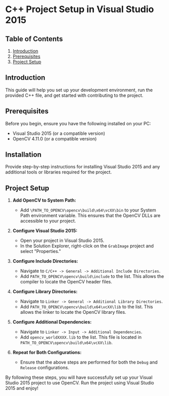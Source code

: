 # C++ Project Setup in Visual Studio 2015

## Table of Contents

1. [Introduction](#introduction)
2. [Prerequisites](#prerequisites)
3. [Project Setup](#project-setup)

## Introduction

This guide will help you set up your development environment, run the provided C++ file, and get started with contributing to the project.

## Prerequisites

Before you begin, ensure you have the following installed on your PC:

- Visual Studio 2015 (or a compatible version)
- OpenCV 4.11.0 (or a compatible version)

## Installation

Provide step-by-step instructions for installing Visual Studio 2015 and any additional tools or libraries required for the project.

## Project Setup

1. **Add OpenCV to System Path:**

   - Add `\PATH_TO_OPENCV\opencv\build\x64\vcXX\bin` to your System Path environment variable. This ensures that the OpenCV DLLs are accessible to your project.

2. **Configure Visual Studio 2015:**

   - Open your project in Visual Studio 2015.
   - In the Solution Explorer, right-click on the `GrabImage` project and select "Properties."

3. **Configure Include Directories:**

   - Navigate to `C/C++ -> General -> Additional Include Directories`.
   - Add `PATH_TO_OPENCV\opencv\build\include` to the list. This allows the compiler to locate the OpenCV header files.

4. **Configure Library Directories:**

   - Navigate to `Linker -> General -> Additional Library Directories`.
   - Add `PATH_TO_OPENCV\opencv\build\x64\vcXX\lib` to the list. This allows the linker to locate the OpenCV library files.

5. **Configure Additional Dependencies:**

   - Navigate to `Linker -> Input -> Additional Dependencies`.
   - Add `opencv_worldXXXX.lib` to the list. This file is located in `PATH_TO_OPENCV\opencv\build\x64\vcXX\lib`.

6. **Repeat for Both Configurations:**
   - Ensure that the above steps are performed for both the `Debug` and `Release` configurations.

By following these steps, you will have successfully set up your Visual Studio 2015 project to use OpenCV. Run the project using Visual Studio 2015 and enjoy!
